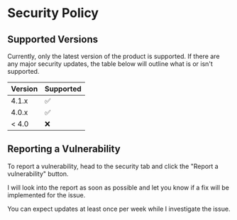 # Security Policy

## Supported Versions

Currently, only the latest version of the product is supported. If there are any major security updates, the table below will outline what is or isn't supported.

| Version | Supported          |
| ------- | ------------------ |
| 4.1.x   | :white_check_mark: |
| 4.0.x   | :white_check_mark: |
| < 4.0   | :x:                |

## Reporting a Vulnerability

To report a vulnerability, head to the security tab and click the "Report a vulnerability" button.

I will look into the report as soon as possible and let you know if a fix will be implemented for the issue.

You can expect updates at least once per week while I investigate the issue.

